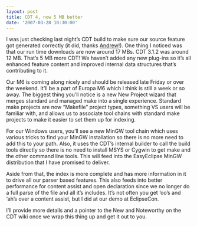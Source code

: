 ```yaml
---
layout: post
title: CDT 4, now 5 MB better
date: '2007-03-28 10:30:00'
---
```



I was just checking last night’s CDT build to make sure our source feature got generated correctly (it did, thanks [Andrew](http://aniefer.blogspot.com/2007/03/source-feature-generation-with-pdebuild.html)!). One thing I noticed was that our run time downloads are now around 17 MBs. CDT 3.1.2 was around 12 MB. That’s 5 MB more CDT! We haven’t added any new plug-ins so it’s all enhanced feature content and improved internal data structures that’s contributing to it.

Our M6 is coming along nicely and should be released late Friday or over the weekend. It’ll be a part of Europa M6 which I think is still a week or so away. The biggest thing you’ll notice is a new New Project wizard that merges standard and managed make into a single experience. Standard make projects are now “Makefile” project types, something VS users will be familiar with, and allows us to associate tool chains with standard make projects to make it easier to set them up for indexing.

For our Windows users, you’ll see a new MinGW tool chain which uses various tricks to find your MinGW installation so there is no more need to add this to your path. Also, it uses the CDT’s internal builder to call the build tools directly so there is no need to install MSYS or Cygwin to get make and the other command line tools. This will feed into the EasyEclipse MinGW distribution that I have promised to deliver.

Aside from that, the index is more complete and has more information in it to drive all our parser based features. This also feeds into better performance for content assist and open declaration since we no longer do a full parse of the file and all it’s includes. It’s not often you get ‘oo’s and ‘ah’s over a content assist, but I did at our demo at EclipseCon.

I’ll provide more details and a pointer to the New and Noteworthy on the CDT wiki once we wrap this thing up and get it out to you.


